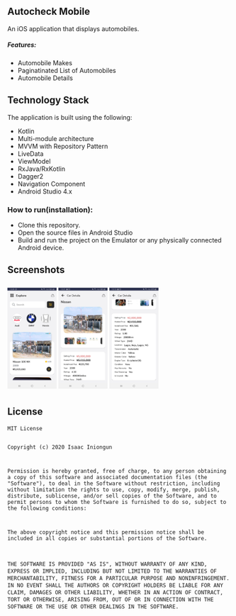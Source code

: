 ## Autocheck Mobile

An iOS application that displays automobiles.

##### Features:
* Automobile Makes
* Paginatinated List of Automobiles
* Automobile Details

## Technology Stack
The application is built using the following:

* Kotlin
* Multi-module architecture
* MVVM with Repository Pattern
* LiveData
* ViewModel
* RxJava/RxKotlin
* Dagger2
* Navigation Component
* Android Studio 4.x

### How to run(installation):

* Clone this repository.
* Open the source files in Android Studio
* Build and run the project on the Emulator or any physically connected Android device.
    
## Screenshots
[<img src="/media/list.jpg" align="center" width ="22%" hspace="0" vspace="10">](/media/list.jpg)
[<img src="/media/details_1.jpg" align="center" width ="22%" hspace="0" vspace="10">](/media/details_1.jpg)
[<img src="/media/details_2.jpg" align="center" width ="22%" hspace="0" vspace="10">](/media/details_2.jpg)

## License
<p align="center"><pre><code>MIT License

Copyright (c) 2020 Isaac Iniongun

Permission is hereby granted, free of charge, to any person obtaining a copy
of this software and associated documentation files (the "Software"), to deal
in the Software without restriction, including without limitation the rights
to use, copy, modify, merge, publish, distribute, sublicense, and/or sell
copies of the Software, and to permit persons to whom the Software is
furnished to do so, subject to the following conditions:

The above copyright notice and this permission notice shall be included in all
copies or substantial portions of the Software.

THE SOFTWARE IS PROVIDED "AS IS", WITHOUT WARRANTY OF ANY KIND, EXPRESS OR
IMPLIED, INCLUDING BUT NOT LIMITED TO THE WARRANTIES OF MERCHANTABILITY,
FITNESS FOR A PARTICULAR PURPOSE AND NONINFRINGEMENT. IN NO EVENT SHALL THE
AUTHORS OR COPYRIGHT HOLDERS BE LIABLE FOR ANY CLAIM, DAMAGES OR OTHER
LIABILITY, WHETHER IN AN ACTION OF CONTRACT, TORT OR OTHERWISE, ARISING FROM,
OUT OF OR IN CONNECTION WITH THE SOFTWARE OR THE USE OR OTHER DEALINGS IN THE
SOFTWARE.
</code></pre>

</p>